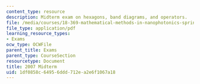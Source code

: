 ```yaml
---
content_type: resource
description: Midterm exam on hexagons, band diagrams, and operators.
file: /media/courses/18-369-mathematical-methods-in-nanophotonics-spring-2008/1df0858c64956ddd712ea2e6f1067a18_midterm_07.pdf
file_type: application/pdf
learning_resource_types:
- Exams
ocw_type: OCWFile
parent_title: Exams
parent_type: CourseSection
resourcetype: Document
title: 2007 Midterm
uid: 1df0858c-6495-6ddd-712e-a2e6f1067a18
---
```

